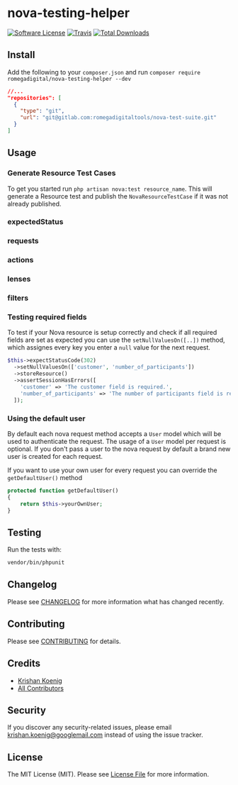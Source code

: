 # nova-testing-helper

[![Software License](https://img.shields.io/badge/license-MIT-brightgreen.svg?style=flat-square)](LICENSE.md)
[![Travis](https://img.shields.io/travis/romegadigital/nova-testing-helper.svg?style=flat-square)]()
[![Total Downloads](https://img.shields.io/packagist/dt/romegadigital/nova-testing-helper.svg?style=flat-square)](https://packagist.org/packages/romegadigital/nova-testing-helper)

## Install
Add the following to your `composer.json`  and run `composer require romegadigital/nova-testing-helper --dev`

```json
//...
"repositories": [
  {
    "type": "git",
    "url": "git@gitlab.com:romegadigitaltools/nova-test-suite.git"
  }
]
```

## Usage
### Generate Resource Test Cases
To get you started run `php artisan nova:test resource_name`. This will generate a Resource test and publish the `NovaResourceTestCase` if it was not already published.

### expectedStatus

### requests

### actions

### lenses

### filters

### Testing required fields
To test if your Nova resource is setup correctly and check if all required fields are set as expected you can use the `setNullValuesOn([..])` method, which assignes every key you enter a `null` value for the next request.

```php
$this->expectStatusCode(302)
  ->setNullValuesOn(['customer', 'number_of_participants'])
  ->storeResource()
  ->assertSessionHasErrors([
    'customer' => 'The customer field is required.',
    'number_of_participants' => 'The number of participants field is required.',
  ]);
```

### Using the default user
By default each nova request method accepts a `User` model which will be used to authenticate the request. The usage of a `User` model per request is optional. If you don't pass a user to the nova request by default a brand new user is created for each request.

If you want to use your own user for every request you can override the `getDefaultUser()` method

```php
protected function getDefaultUser()
{
    return $this->yourOwnUser;
}
```

## Testing
Run the tests with:

``` bash
vendor/bin/phpunit
```

## Changelog
Please see [CHANGELOG](CHANGELOG.md) for more information what has changed recently.

## Contributing
Please see [CONTRIBUTING](CONTRIBUTING.md) for details.

## Credits

- [Krishan Koenig](https://github.com/romegadigital)
- [All Contributors](https://github.com/romegadigital/nova-testing-helper/contributors)

## Security
If you discover any security-related issues, please email krishan.koenig@googlemail.com instead of using the issue tracker.

## License
The MIT License (MIT). Please see [License File](/LICENSE.md) for more information.